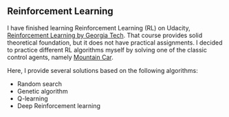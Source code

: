 ## Reinforcement Learning

I have finished learning Reinforcement Learning (RL) on Udacity, [Reinforcement Learning by Georgia Tech](https://www.udacity.com/course/reinforcement-learning--ud600).
That course provides solid theoretical foundation, but it does not have practical
assignments. I decided to practice different RL algorithms myself by solving one of the classic control agents, namely [Mountain Car](https://gym.openai.com/envs/#classic_control).

Here, I provide several solutions based on the following algorithms:

  * Random search
  * Genetic algorithm
  * Q-learning
  * Deep Reinforcement learning

